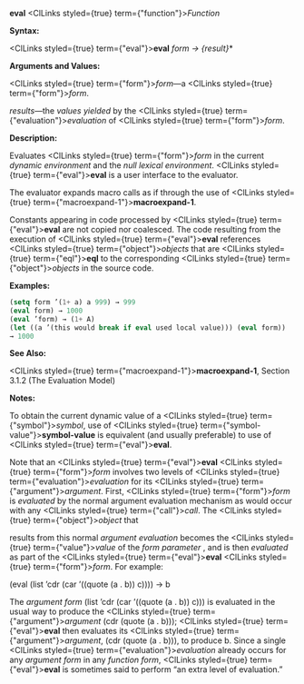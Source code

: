 **eval** <ClLinks styled={true} term={"function"}><i>Function</i></ClLinks> 



**Syntax:** 



<ClLinks styled={true} term={"eval"}><b>eval</b></ClLinks> *form → \{result\}*\* 



**Arguments and Values:** 



<ClLinks styled={true} term={"form"}><i>form</i></ClLinks>—a <ClLinks styled={true} term={"form"}><i>form</i></ClLinks>. 



*results*—the *values yielded* by the <ClLinks styled={true} term={"evaluation"}><i>evaluation</i></ClLinks> of <ClLinks styled={true} term={"form"}><i>form</i></ClLinks>. 



**Description:** 



Evaluates <ClLinks styled={true} term={"form"}><i>form</i></ClLinks> in the current *dynamic environment* and the *null lexical environment*. <ClLinks styled={true} term={"eval"}><b>eval</b></ClLinks> is a user interface to the evaluator. 



The evaluator expands macro calls as if through the use of <ClLinks styled={true} term={"macroexpand-1"}><b>macroexpand-1</b></ClLinks>. 



Constants appearing in code processed by <ClLinks styled={true} term={"eval"}><b>eval</b></ClLinks> are not copied nor coalesced. The code resulting from the execution of <ClLinks styled={true} term={"eval"}><b>eval</b></ClLinks> references <ClLinks styled={true} term={"object"}><i>objects</i></ClLinks> that are <ClLinks styled={true} term={"eql"}><b>eql</b></ClLinks> to the corresponding <ClLinks styled={true} term={"object"}><i>objects</i></ClLinks> in the source code. 



**Examples:**
```lisp
(setq form ’(1+ a) a 999) → 999 
(eval form) → 1000 
(eval ’form) → (1+ A) 
(let ((a ’(this would break if eval used local value))) (eval form)) 
→ 1000 
```
**See Also:** 



<ClLinks styled={true} term={"macroexpand-1"}><b>macroexpand-1</b></ClLinks>, Section 3.1.2 (The Evaluation Model) 



**Notes:** 



To obtain the current dynamic value of a <ClLinks styled={true} term={"symbol"}><i>symbol</i></ClLinks>, use of <ClLinks styled={true} term={"symbol-value"}><b>symbol-value</b></ClLinks> is equivalent (and usually preferable) to use of <ClLinks styled={true} term={"eval"}><b>eval</b></ClLinks>. 



Note that an <ClLinks styled={true} term={"eval"}><b>eval</b></ClLinks> <ClLinks styled={true} term={"form"}><i>form</i></ClLinks> involves two levels of <ClLinks styled={true} term={"evaluation"}><i>evaluation</i></ClLinks> for its <ClLinks styled={true} term={"argument"}><i>argument</i></ClLinks>. First, <ClLinks styled={true} term={"form"}><i>form</i></ClLinks> is *evaluated* by the normal argument evaluation mechanism as would occur with any <ClLinks styled={true} term={"call"}><i>call</i></ClLinks>. The <ClLinks styled={true} term={"object"}><i>object</i></ClLinks> that  







results from this normal *argument evaluation* becomes the <ClLinks styled={true} term={"value"}><i>value</i></ClLinks> of the *form parameter* , and is then *evaluated* as part of the <ClLinks styled={true} term={"eval"}><b>eval</b></ClLinks> <ClLinks styled={true} term={"form"}><i>form</i></ClLinks>. For example: 



(eval (list ’cdr (car ’((quote (a . b)) c)))) → b 



The *argument form* (list ’cdr (car ’((quote (a . b)) c))) is evaluated in the usual way to produce the <ClLinks styled={true} term={"argument"}><i>argument</i></ClLinks> (cdr (quote (a . b))); <ClLinks styled={true} term={"eval"}><b>eval</b></ClLinks> then evaluates its <ClLinks styled={true} term={"argument"}><i>argument</i></ClLinks>, (cdr (quote (a . b))), to produce b. Since a single <ClLinks styled={true} term={"evaluation"}><i>evaluation</i></ClLinks> already occurs for any *argument form* in any *function form*, <ClLinks styled={true} term={"eval"}><b>eval</b></ClLinks> is sometimes said to perform “an extra level of evaluation.” 



